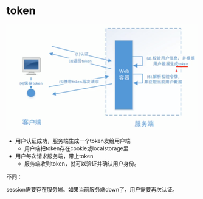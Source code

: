 # token

![](../.gitbook/assets/image%20%28292%29.png)

* 用户认证成功，服务端生成一个token发给用户端
  * 用户端把token存在cookie或localstorage里
* 用户每次请求服务端，带上token
  * 服务端收到token，就可以验证并确认用户身份。

不同：

session需要存在服务端。如果当前服务端down了，用户需要再次认证。

